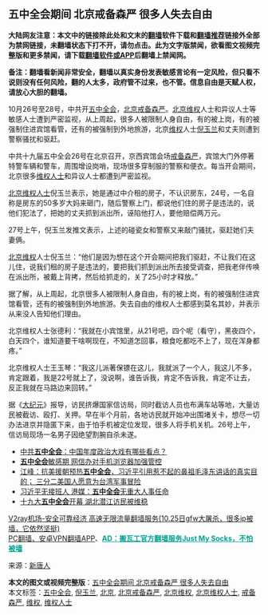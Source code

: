  <h2>五中全会期间 北京戒备森严 很多人失去自由</h2> <p class="notice"><b>大陆网友注意：本文中的链接除此处和文末的<a href="https://github.com/bannedbook/fanqiang" >翻墙</a>软件下载和<a href="https://github.com/killgcd/justmysocks/blob/master/README.md">翻墙推荐</a>链接外全部为禁网链接，未翻墙状态下打不开，请勿点击。此为文字版禁闻，欲看图文视频完整版和更多禁闻，请下载<a href="https://github.com/bannedbook/fanqiang">翻墙软件或APP</a>后翻墙上禁闻网。</p><p>备注：翻墙看新闻非常安全，翻墙以真实身份发表敏感言论有一定风险，但只看不说则没有任何风险，翻的人太多，政府管不过来，也不管。信息自由是天赋人权，请放心大胆的翻墙。</b></p>  <div class="entry"> <p id="conimg"></p> <p>10月26号至28号，中共开<a href="https://www.bannedbook.org/bnews/tag/%e4%ba%94%e4%b8%ad%e5%85%a8%e4%bc%9a/" class="st_tag internal_tag" rel="tag" title="标签 五中全会 下的日志">五中全会</a>，<a href="https://www.bannedbook.org/bnews/tag/%E5%8C%97%E4%BA%AC%E6%88%92%E5%A4%87%E6%A3%AE%E4%B8%A5/" class="st_tag internal_tag" rel="tag" title="标签 北京戒备森严 下的日志">北京戒备森严</a>。<a href="https://www.bannedbook.org/bnews/tag/%e5%8c%97%e4%ba%ac/" class="st_tag internal_tag" rel="tag" title="标签 北京 下的日志">北京</a><span class='wp_keywordlink_affiliate'><a href="https://www.bannedbook.org/bnews/weiquan/" title="维权" target="_blank">维权</a></span>人士和异议人士等敏感人士遭到严密监视，从上周起，很多人被限制人身自由，有的被上岗，有的被强制住进宾馆看管，还有的被强制到外地旅游，北京<a href="https://www.bannedbook.org/bnews/tag/%E7%BB%B4%E6%9D%83/" class="st_tag internal_tag" rel="tag" title="标签 维权 下的日志">维权</a>人士<a href="https://www.bannedbook.org/bnews/tag/%e5%80%aa%e7%8e%89%e5%85%b0/" class="st_tag internal_tag" rel="tag" title="标签 倪玉兰 下的日志">倪玉兰</a>和丈夫则遭到警察骚扰和驱赶。</p> <p>中共十九届五中全会26号在北京召开，京西宾馆会场<a href="https://www.bannedbook.org/bnews/tag/%E6%88%92%E5%A4%87%E6%A3%AE%E4%B8%A5/" class="st_tag internal_tag" rel="tag" title="标签 戒备森严 下的日志">戒备森严</a>，宾馆大门外停著特警车辆和警车，周围增设岗哨，现场很多穿制服的警察和便衣。每当开会期间，北京很多<a href="https://www.bannedbook.org/bnews/tag/%e7%bb%b4%e6%9d%83%e4%ba%ba%e5%a3%ab/" class="st_tag internal_tag" rel="tag" title="标签 维权人士 下的日志">维权人士</a>和异议人士都遭到严密监视。</p>  <p><a href="https://www.bannedbook.org/bnews/tag/%e5%8c%97%e4%ba%ac%e7%bb%b4%e6%9d%83%e4%ba%ba%e5%a3%ab/" class="st_tag internal_tag" rel="tag" title="标签 北京维权人士 下的日志">北京维权人士</a>倪玉兰表示，她是通过中介租的房子，不认识房东，24号，一名自称是房东的50多岁大妈来砸门，随后警察上门，都说他们住的房子是违法的，说他们犯法了，把她的丈夫抓到派出所，诬陷他打人，要他赔偿两万元。</p> <p>27号上午，倪玉兰发推文表示，上述的碰瓷女和警察又来敲门骚扰，驱赶她们夫妻俩。</p> <p><a href="https://www.bannedbook.org/bnews/tag/%E5%8C%97%E4%BA%AC%E7%BB%B4%E6%9D%83/" class="st_tag internal_tag" rel="tag" title="标签 北京维权 下的日志">北京维权</a>人士倪玉兰：“他们是因为想在这个开会期间把我们驱赶，不让我们在这儿住，说我们租的房子是违法的，要把我们抓到派出所去接受调查，把我老伴传唤在派出所，被戴上背拷，然后给抓走的，关了25小时才释放。”</p>  <p>据了解，从上周起，北京很多人被限制人身自由，有的被上岗，有的被强制住进宾馆看管，还有的被强制到外地旅游。失去自由的维权人士都感到莫名其妙，并表示从来没人告知他们理由。</p> <p>北京维权人士张德利：“我就在小宾馆里，从21号吧，四个呢（看守），黑夜四个，白天四个，谁知道要干啥啊现在，不知道怎回事，粮食吃都吃不上了，现在浑身都疼。”</p> <p>北京维权人士王玉琴：“我这儿派著保镖在这儿，我就派了一个人，我这儿不多，肯定跟着，我是22号就上了，没说啊，谁告诉我，肯定不告诉我，肯定不让去，反正我就在马路边来回转。”</p>  <p>据《<span class='wp_keywordlink_affiliate'><a href="http://www.epochtimes.com/" title="大纪元" target="_blank">大纪元</a></span>》报导，访民挤爆国家信访局，同时截访人员也布满车站等地，大量访民被截访、殴打、关押。早在半个月前，各地访民就开始冲出围堵关卡，想尽一切办法进京并隐匿下来，由于怕手机被定位发现，很多人将手机关机。26号上午，信访局现场一名男子因绝望割腕自杀未遂。</p> <ul class='op-related-articles' title='相关阅读'> <li><a href='https://www.bannedbook.org/bnews/renquan/xgmyd/20201027/1421094.html' target='_blank'>中共<b>五中全会</b>：中国年度政治大戏有哪些看点？</a></li> <li><a href='https://www.bannedbook.org/bnews/comments/20201027/1421051.html' target='_blank'><b>五中全会</b>敏感期 网信办对手机浏览器加强管控</a></li> <li><a href='https://www.bannedbook.org/bnews/cbnews/20201027/1421022.html' target='_blank'>江峰：抗美援朝预热<b>五中全会</b>，习近平引用惹不起的鼻祖毛泽东讲话的真实目的； 三分二美国人愿意为台湾军事冒险</a></li> <li><a href='https://www.bannedbook.org/bnews/cbnews/20201027/1421009.html' target='_blank'>习近平无接班人 港媒：<b>五中全会</b>无重大人事任命</a></li> <li><a href='https://www.bannedbook.org/bnews/renquan/20201027/1420956.html' target='_blank'>十九大<b>五中全会</b>开幕 湖北潜江访民被维稳</a></li> </ul> <p class="texttj"> <a href="https://www.bannedbook.org/forum23/topic22702.html" target="_blank">V2ray机场-安全可靠经济 高速无限流量翻墙服务(10.25日gfw大屠杀，很多ip被墙，它依然坚挺)</a><br/> <a href="https://github.com/bannedbook/fanqiang/wiki/%E7%A6%81%E9%97%BB%E7%BD%91%E5%AE%89%E5%8D%93%E7%BF%BB%E5%A2%99%E6%96%B0%E9%97%BBAPP" target="_blank">PC翻墙、安卓VPN翻墙APP</a>、<span onclick="window.open('https://github.com/killgcd/justmysocks/blob/master/README.md')" style="font-weight:bold;color:#00A191;cursor:pointer;text-decoration:underline;outline:none">AD：搬瓦工官方翻墙服务Just My Socks，不怕被墙</span></p><p> 来源：<span class='wp_keywordlink_affiliate'><a href="https://www.ntdtv.com/" title="新唐人">新唐人</a></span> </p><a name='sharetosocial'></a>       <div><b>本文的图文或视频完整版</b>：<a href='https://www.bannedbook.org/bnews/cbnews/20201027/1421133.html'>五中全会期间 北京戒备森严 很多人失去自由</a></div>  </div><!--END ENTRY--> <div class="postfooter"> <div>本文标签：<a href="https://www.bannedbook.org/bnews/tag/%e4%ba%94%e4%b8%ad%e5%85%a8%e4%bc%9a/" rel="tag">五中全会</a>, <a href="https://www.bannedbook.org/bnews/tag/%e5%80%aa%e7%8e%89%e5%85%b0/" rel="tag">倪玉兰</a>, <a href="https://www.bannedbook.org/bnews/tag/%e5%8c%97%e4%ba%ac/" rel="tag">北京</a>, <a href="https://www.bannedbook.org/bnews/tag/%E5%8C%97%E4%BA%AC%E6%88%92%E5%A4%87%E6%A3%AE%E4%B8%A5/" rel="tag">北京戒备森严</a>, <a href="https://www.bannedbook.org/bnews/tag/%E5%8C%97%E4%BA%AC%E7%BB%B4%E6%9D%83/" rel="tag">北京维权</a>, <a href="https://www.bannedbook.org/bnews/tag/%e5%8c%97%e4%ba%ac%e7%bb%b4%e6%9d%83%e4%ba%ba%e5%a3%ab/" rel="tag">北京维权人士</a>, <a href="https://www.bannedbook.org/bnews/tag/%E6%88%92%E5%A4%87%E6%A3%AE%E4%B8%A5/" rel="tag">戒备森严</a>, <a href="https://www.bannedbook.org/bnews/tag/%E7%BB%B4%E6%9D%83/" rel="tag">维权</a>, <a href="https://www.bannedbook.org/bnews/tag/%e7%bb%b4%e6%9d%83%e4%ba%ba%e5%a3%ab/" rel="tag">维权人士</a></div>  </div><!--END POSTFOOTER--> 